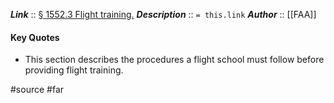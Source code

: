 ***Link***      :: [§ 1552.3 Flight training.](https://www.ecfr.gov/current/title-49/section-1552.3)
***Description***      :: `= this.link`
***Author*** :: [[FAA]]

#### Key Quotes
* This section describes the procedures a flight school must follow before providing flight training.

#source #far
